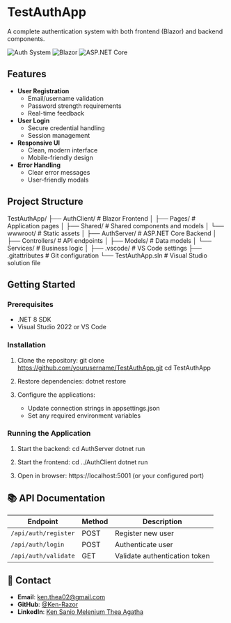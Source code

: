 # TestAuthApp

A complete authentication system with both frontend (Blazor) and backend components.

![Auth System](https://img.shields.io/badge/Authentication-System-blue)
![Blazor](https://img.shields.io/badge/Frontend-Blazor-purple)
![ASP.NET Core](https://img.shields.io/badge/Backend-ASP.NET_Core-green)

## Features

- **User Registration**
  - Email/username validation
  - Password strength requirements
  - Real-time feedback
- **User Login**
  - Secure credential handling
  - Session management
- **Responsive UI**
  - Clean, modern interface
  - Mobile-friendly design
- **Error Handling**
  - Clear error messages
  - User-friendly modals

## Project Structure
TestAuthApp/
├── AuthClient/ # Blazor Frontend
│ ├── Pages/ # Application pages
│ ├── Shared/ # Shared components and models
│ └── wwwroot/ # Static assets
│
├── AuthServer/ # ASP.NET Core Backend
│ ├── Controllers/ # API endpoints
│ ├── Models/ # Data models
│ └── Services/ # Business logic
│
├── .vscode/ # VS Code settings
├── .gitattributes # Git configuration
└── TestAuthApp.sln # Visual Studio solution file


## Getting Started

### Prerequisites

- .NET 8 SDK
- Visual Studio 2022 or VS Code

### Installation

1. Clone the repository:
    git clone https://github.com/yourusername/TestAuthApp.git
    cd TestAuthApp

2. Restore dependencies:
    dotnet restore

3. Configure the applications:
   - Update connection strings in appsettings.json
   - Set any required environment variables

### Running the Application

1. Start the backend:
    cd AuthServer
    dotnet run

2. Start the frontend:
    cd ../AuthClient
    dotnet run

3. Open in browser:
    https://localhost:5001 (or your configured port)


## 📚 API Documentation

| Endpoint               | Method | Description                     |
|------------------------|--------|---------------------------------|
| `/api/auth/register`   | POST   | Register new user               |
| `/api/auth/login`      | POST   | Authenticate user               |
| `/api/auth/validate`   | GET    | Validate authentication token   |

## 📧 Contact

- **Email**: ken.thea02@gmail.com  
- **GitHub**: [@Ken-Razor](https://github.com/Ken-Razor)  
- **LinkedIn**: [Ken Sanio Melenium Thea Agatha](https://www.linkedin.com/in/kenthea2)
